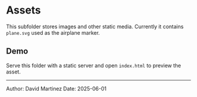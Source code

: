 # Assets

This subfolder stores images and other static media.
Currently it contains `plane.svg` used as the airplane marker.

## Demo
Serve this folder with a static server and open `index.html` to
preview the asset.

---
Author: David Martinez
Date: 2025-06-01
